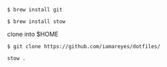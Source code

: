 ```
$ brew install git
```

```
$ brew install stow
```

clone into $HOME
```
$ git clone https://github.com/iamareyes/dotfiles/
```

```
stow .
```
